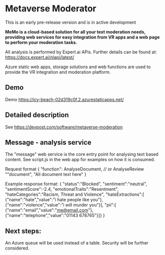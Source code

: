 # Metaverse Moderator

This is an early pre-release version and is in active development

**MeMo is a cloud-based solution for all your text moderation needs, providing web services for easy integration from VR apps and a web page to perform your moderation tasks.**

All analysis is performed by Expert.ai APis.
Further details can be found at: https://docs.expert.ai/nlapi/latest/

Azure static web apps, storage solutions and web functions are used to provide the VR integration and moderation platform.

## Demo
Demo https://icy-beach-02d319c0f.2.azurestaticapps.net/

## Detailed description
See https://devpost.com/software/metaverse-moderation

## Message - analysis service
The "message" web service is the core entry point for analysing text based content.
See script.js in the web app for examples on how it is consumed.

Request format
{
    "function": AnalyseDocument, // or AnalyseReview
    ""document", "All document text here"
}

Example response format:
{
    "status":"Blocked",
    "sentiment":"neutral",
    "sentimentScore":-2.4,
    "emotionalTraits":"Resentment",
    "hateCategories":"Racism, Threat and Violence",
    "hateExtractions":[
        {"name":"hate","value":"i hate people like you"},
        {"name":"violence","value":"i will murder you"}],
    "pii":[
        {"name":"email","value":"me@email.com"},
        {"name":"telephone","value":"01143 678765"}]}
}


## Next steps:
An Azure queue will be used instead of a table.
Security will be further considered.